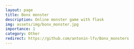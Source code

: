 ```yaml
---
layout: page
title: Bonx monster
description: Online monster game with flask
img: assets/img/bonx_monster.jpg
importance: 1
category: Other
redirect: https://github.com/antonin-lfv/Bonx_monsters
---
```

